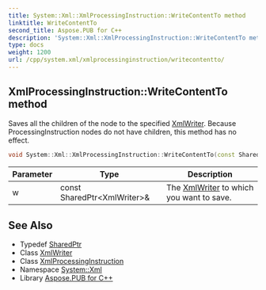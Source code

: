 ```yaml
---
title: System::Xml::XmlProcessingInstruction::WriteContentTo method
linktitle: WriteContentTo
second_title: Aspose.PUB for C++
description: 'System::Xml::XmlProcessingInstruction::WriteContentTo method. Saves all the children of the node to the specified XmlWriter. Because ProcessingInstruction nodes do not have children, this method has no effect in C++.'
type: docs
weight: 1200
url: /cpp/system.xml/xmlprocessinginstruction/writecontentto/
---
```

## XmlProcessingInstruction::WriteContentTo method


Saves all the children of the node to the specified [XmlWriter](../../xmlwriter/). Because ProcessingInstruction nodes do not have children, this method has no effect.

```cpp
void System::Xml::XmlProcessingInstruction::WriteContentTo(const SharedPtr<XmlWriter> &w) override
```


| Parameter | Type | Description |
| --- | --- | --- |
| w | const SharedPtr\<XmlWriter\>\& | The [XmlWriter](../../xmlwriter/) to which you want to save. |

## See Also

* Typedef [SharedPtr](../../../system/sharedptr/)
* Class [XmlWriter](../../xmlwriter/)
* Class [XmlProcessingInstruction](../)
* Namespace [System::Xml](../../)
* Library [Aspose.PUB for C++](../../../)
